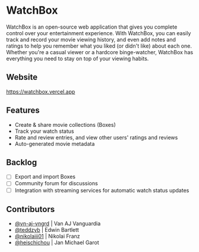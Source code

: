 # WatchBox

WatchBox is an open-source web application that gives you complete control over your entertainment experience. With WatchBox, you can easily track and record your movie viewing history, and even add notes and ratings to help you remember what you liked (or didn't like) about each one. Whether you're a casual viewer or a hardcore binge-watcher, WatchBox has everything you need to stay on top of your viewing habits.

## Website

<https://watchbox.vercel.app>

## Features

- Create & share movie collections (Boxes)
- Track your watch status
- Rate and review entries, and view other users' ratings and reviews
- Auto-generated movie metadata

## Backlog

- [ ] Export and import Boxes
- [ ] Community forum for discussions
- [ ] Integration with streaming services for automatic watch status updates

## Contributors

- [@vn-aj-vngrd](https://github.com/vn-aj-vngrd) | Van AJ Vanguardia
- [@teddzyb](https://github.com/teddzyb) | Edwin Bartlett
- [@nikolaiii01](https://github.com/nikolaiii01) | Nikolai Franz
- [@heischichou](https://github.com/heischichou) | Jan Michael Garot
